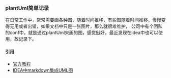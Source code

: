 ### plantUml简单记录

在日常工作中，常常需要画各种图，随着时间推移，有些图随着时间推移，慢慢变得无用或者出错，如果文档中只是一张图片，那么就很难维护，
公司中有个团队的conf中，就是通过plantUml来画的图，感觉挺好，最近发现在idea中也可以使用，故记录下。


#### 引用
- [官方教程](http://plantuml.com/zh/guide)
- [IDEA中markdown集成UML图](https://blog.csdn.net/pierre_/article/details/103820793)



